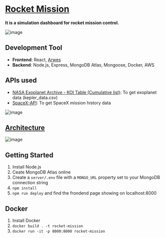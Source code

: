 # [Rocket Mission](http://18.138.254.161:8000/)
**It is a simulation dashboard for rocket mission control.**

![image](https://user-images.githubusercontent.com/64058170/157267476-718c1432-d902-4d62-bb19-abdb851b8006.png)

## Development Tool
- **Frontend**: React, [Arwes](https://arwes.dev/)
- **Backend**: Node.js, Express, MongoDB Atlas, Mongoose, Docker, AWS

## APIs used
- [NASA Exoplanet Archive - KOI Table (Cumulative list)](https://exoplanetarchive.ipac.caltech.edu/docs/data.html): To get exoplanet data (kepler_data.csv)
- [SpaceX-API](https://github.com/r-spacex/SpaceX-API): To get SpaceX mission history data

![image](https://user-images.githubusercontent.com/64058170/157365065-a6015113-bd02-46fb-8449-b8374b9b2fea.png)

## [Architecture](https://lucid.app/lucidchart/6b66deba-13ba-45d9-b8a9-a5505d1f7485/edit?invitationId=inv_85396e4a-1c8e-49ea-89a1-5dc8aee832fd)
![image](https://user-images.githubusercontent.com/64058170/159128440-5f4a9f22-cd3a-46c4-b229-58868cfdcb16.png)

## Getting Started
1. Install Node.js 
2. Ceate MongoDB Atlas online
3. Create a `server/.env` file with a `MONGO_URL` property set to your MongoDB connection string
4. `npm install`
5. `npm run deploy` and find the frondend page showing on localhost:8000

## Docker
1. Install Docker
2. `docker build . -t rocket-mission`
3. `docker run -it -p 8000:8000 rocket-mission`
